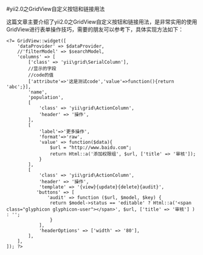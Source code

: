 #yii2.0之GridView自定义按钮和链接用法

这篇文章主要介绍了yii2.0之GridView自定义按钮和链接用法，是非常实用的使用GridView进行表单操作技巧，需要的朋友可以参考下，具体实现方法如下：

	<?= GridView::widget([
        'dataProvider' => $dataProvider,
        //'filterModel' => $searchModel,
        'columns' => [
            ['class' => 'yii\grid\SerialColumn'],
            //显示的字段
            //code的值
            ['attribute'=>'这是测试code','value'=>function(){return 'abc';}],
            'name',
            'population',
            [
            	'class' => 'yii\grid\ActionColumn',
            	'header' => '操作',
            ],
           	[
                'label'=>'更多操作',
                'format'=>'raw',
                'value' => function($data){
                    $url = "http://www.baidu.com";
                    return Html::a('添加权限组', $url, ['title' => '审核']); 
                }
            ],
            [
	            'class' => 'yii\grid\ActionColumn',
				'header' => '操作',
              	'template' => '{view}{update}{delete}{audit}',
               'buttons' => [
	               'audit' => function ($url, $model, $key) {
                	return $model->status == 'editable' ? Html::a('<span class="glyphicon glyphicon-user"></span>', $url, ['title' => '审核'] ) : '';
                	}
                ],
                'headerOptions' => ['width' => '80'],
            ],        
        ],
    ]); ?>

